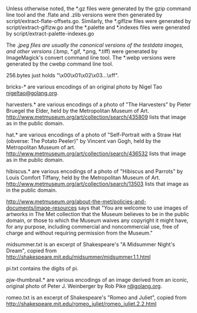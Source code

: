 Unless otherwise noted, the *.gz files were generated by the gzip command line
tool and the .flate and .zlib versions were then generated by
script/extract-flate-offsets.go. Similarly, the *.giflzw files were generated
by script/extract-giflzw.go and the *.palette and *.indexes files were
generated by script/extract-palette-indexes.go

The *.jpeg files are usually the canonical versions of the testdata images, and
other versions (*.bmp, *.gif, *.png, *.tiff) were generated by ImageMagick's
convert command line tool. The *.webp versions were generated by the cwebp
command line tool.



256.bytes just holds "\x00\x01\x02\x03...\xff".

bricks-* are various encodings of an original photo by Nigel Tao
<nigeltao@golang.org>.

harvesters.* are various encodings of a photo of "The Harvesters" by Pieter
Bruegel the Elder, held by the Metropolitan Museum of Art.
http://www.metmuseum.org/art/collection/search/435809 lists that image as in
the public domain.

hat.* are various encodings of a photo of "Self-Portrait with a Straw Hat
(obverse: The Potato Peeler)" by Vincent van Gogh, held by the Metropolitan
Museum of art. http://www.metmuseum.org/art/collection/search/436532 lists that
image as in the public domain.

hibiscus.* are various encodings of a photo of "Hibiscus and Parrots" by Louis
Comfort Tiffany, held by the Metropolitan Museum of Art.
http://www.metmuseum.org/art/collection/search/13503 lists that image as in the
public domain.

http://www.metmuseum.org/about-the-met/policies-and-documents/image-resources
says that "You are welcome to use images of artworks in The Met collection that
the Museum believes to be in the public domain, or those to which the Museum
waives any copyright it might have, for any purpose, including commercial and
noncommercial use, free of charge and without requiring permission from the
Museum."

midsummer.txt is an excerpt of Shakespeare's "A Midsummer Night's Dream",
copied from http://shakespeare.mit.edu/midsummer/midsummer.1.1.html

pi.txt contains the digits of pi.

pjw-thumbnail.* are various encodings of an image derived from an iconic,
original photo of Peter J. Weinberger by Rob Pike <r@golang.org>.

romeo.txt is an excerpt of Shakespeare's "Romeo and Juliet", copied from
http://shakespeare.mit.edu/romeo_juliet/romeo_juliet.2.2.html
